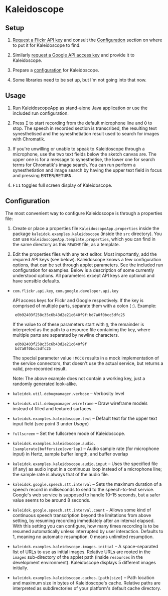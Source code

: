 # Kaleidoscope

## Setup

 1. [Request a Flickr API key](https://www.flickr.com/services/api/keys/apply/)
    and consult the [Configuration] section on where to put it for Kaleidoscope
    to find.

 2. Similarly [request a Google API access key](https://www.chromium.org/developers/how-tos/api-keys)
    and provide it to Kaleidoscope.

 2. Prepare a [configuration] for Kaleidoscope.
 3. Some libraries need to be set up, but I'm not going into that now.


## Usage

 1. Run KaleidoscopeApp as stand-alone Java application or use the included run
    configuration.

 2. Press <kbd>I</kbd> to start recording from the default microphone line and
    <kbd>O</kbd> to stop. The speech in recorded section is transcribed, the
    resulting text synesthetised and the synesthetiation result used to search
    for images with Chromatik.

 3. If you're unwilling or unable to speak to Kaleidoscope through a microphone,
    use the  two text fields below the sketch canvas are. The upper one is for a
    message to synesthetise, the lower one for search terms for Chromatik's image
    search. You can run perform a synesthetiation and image search by having the
    upper text field in focus and pressing <kbd>ENTER</kbd>/<kbd>RETURN</kbd>.

 4. <kbd>F11</kbd> toggles full screen display of Kaleidoscope.


## Configuration

The most convenient way to configure Kaleidoscope is through a properties file:

 1. Create or place a properties file `KaleidoscopeApp.properties` inside the
    package `kaleidok.examples.kaleidoscope` (inside the `src` directory). You
    can use `KaleidoscopeApp.template.properties`, which you can find in the
    same directory as this `README` file, as a template.

 2. Edit the properties files with any text editor. Most importantly, add the
    required API keys (see below).
Kaleidoscope knows a few configuration options, that can be set through applet
parameters. See the included run configuration for examples. Below is a
description of some currently understood options. All parameters except API keys
are optional and have sensible defaults.

 * `com.flickr.api.key`, `com.google.developer.api.key`

    API access keys for Flickr and Google respectively. If the key is comprised of multiple parts, separate them with a colon (`:`). Example:

        e0b92403f258c35c6b43d2e21c640f9f:bd7a0f0bcc5dfc25

    If the value to of these parameters start with `@`, the remainder is
    interpreted as the path to a resource file containing the key, where multiple
    parts are separated by newline characters.

        e0b92403f258c35c6b43d2e21c640f9f
        bd7a0f0bcc5dfc25

    The special parameter value `!MOCK` results in a mock implementation of the
    service connectors, that doesn't use the actual service, but returns a valid,
    pre-recorded result.

    Note: The above example does not contain a working key, just a randomly
    generated look-alike.

 * `kaleidok.util.debugmanager.verbose` –
   Verbosity level

 * `kaleidok.util.debugmanager.wireframe` –
   Draw wireframe models instead of filled and textured surfaces.

 * `kaleidok.examples.kaleidoscope.text` –
   Default text for the upper text input field (see point 3 under *Usage*)

 * `fullscreen` –
   Set the fullscreen mode of Kaleidoscope.

 * `kaleidok.examples.kaleidoscope.audio.[samplerate|buffersize|overlap]` –
   Audio sample rate (for microphone input) in Hertz, sample buffer length, and
   buffer overlap

 * `kaleidok.examples.kaleidoscope.audio.input` –
   Uses the specified file (if any) as audio input in a continuous loop instead of
   a microphone line; the sample rate is always that of the audio file.

 * `kaleidok.google.speech.stt.interval` –
   Sets the maximum duration of a speech record in milliseconds to send to the 
   speech-to-text service. Google's web service is supposed to handle 10–15 
   seconds, but a safer value seems to be around 8 seconds.
 
 * `kaleidok.google.speech.stt.interval.count` –
   Allows some kind of continuous speech transcription beyond the limitations
   from above setting, by resuming recording immediately after an interval
   elapsed. With this setting you can configure, how many times recording is to
   be resumed automatically unless interrupted by user interaction.
   Defaults to 1, meaning no automatic resumption. 0 means unlimited
   resumption.

 * `kaleidok.examples.kaleidoscope.images.initial` –
   A space-separated list of URLs to use as initial images. Relative URLs are
   rooted in the `images` sub-directory of the applet path (inside `resources`
   in the development environment). Kaleidoscope displays 5 different images
   initially.

 * `kaleidok.examples.kaleidoscope.caches.[path|size]` –
   Path location and maximum size in bytes of Kaleidoscope's cache. Relative
   paths are interpreted as subdirectories of your platform's default cache
   directory.


[configuration]: #configuration
